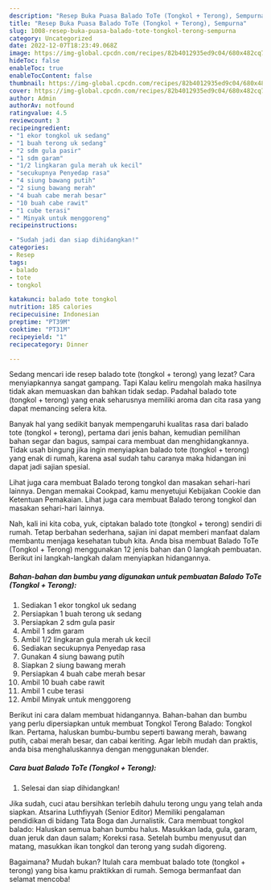```yaml
---
description: "Resep Buka Puasa Balado ToTe (Tongkol + Terong), Sempurna"
title: "Resep Buka Puasa Balado ToTe (Tongkol + Terong), Sempurna"
slug: 1008-resep-buka-puasa-balado-tote-tongkol-terong-sempurna
category: Uncategorized
date: 2022-12-07T18:23:49.068Z
image: https://img-global.cpcdn.com/recipes/82b4012935ed9c04/680x482cq70/balado-tote-tongkol-terong-foto-resep-utama.jpg
hideToc: false
enableToc: true
enableTocContent: false
thumbnail: https://img-global.cpcdn.com/recipes/82b4012935ed9c04/680x482cq70/balado-tote-tongkol-terong-foto-resep-utama.jpg
cover: https://img-global.cpcdn.com/recipes/82b4012935ed9c04/680x482cq70/balado-tote-tongkol-terong-foto-resep-utama.jpg
author: Admin
authorAv: notfound
ratingvalue: 4.5
reviewcount: 3
recipeingredient:
- "1 ekor tongkol uk sedang"
- "1 buah terong uk sedang"
- "2 sdm gula pasir"
- "1 sdm garam"
- "1/2 lingkaran gula merah uk kecil"
- "secukupnya Penyedap rasa"
- "4 siung bawang putih"
- "2 siung bawang merah"
- "4 buah cabe merah besar"
- "10 buah cabe rawit"
- "1 cube terasi"
- " Minyak untuk menggoreng"
recipeinstructions:

- "Sudah jadi dan siap dihidangkan!"
categories:
- Resep
tags:
- balado
- tote
- tongkol

katakunci: balado tote tongkol 
nutrition: 185 calories
recipecuisine: Indonesian
preptime: "PT39M"
cooktime: "PT31M"
recipeyield: "1"
recipecategory: Dinner

---
```



Sedang mencari ide resep balado tote (tongkol + terong) yang lezat? Cara menyiapkannya sangat gampang. Tapi Kalau keliru mengolah maka hasilnya tidak akan memuaskan dan bahkan tidak sedap. Padahal balado tote (tongkol + terong) yang enak seharusnya memiliki aroma dan cita rasa yang dapat memancing selera kita.


Banyak hal yang sedikit banyak mempengaruhi kualitas rasa dari balado tote (tongkol + terong), pertama dari jenis bahan, kemudian pemilihan bahan segar dan bagus, sampai cara membuat dan menghidangkannya. Tidak usah bingung jika ingin menyiapkan balado tote (tongkol + terong) yang enak di rumah, karena asal sudah tahu caranya maka hidangan ini dapat jadi sajian spesial.

Lihat juga cara membuat Balado terong tongkol dan masakan sehari-hari lainnya. Dengan memakai Cookpad, kamu menyetujui Kebijakan Cookie dan Ketentuan Pemakaian. Lihat juga cara membuat Balado terong tongkol dan masakan sehari-hari lainnya.


Nah, kali ini kita coba, yuk, ciptakan balado tote (tongkol + terong) sendiri di rumah. Tetap berbahan sederhana, sajian ini dapat memberi manfaat dalam membantu menjaga kesehatan tubuh kita. Anda bisa membuat Balado ToTe (Tongkol + Terong) menggunakan 12 jenis bahan dan 0 langkah pembuatan. Berikut ini langkah-langkah dalam menyiapkan hidangannya.

<!--inarticleads1-->

##### Bahan-bahan dan bumbu yang digunakan untuk pembuatan Balado ToTe (Tongkol + Terong):

1. Sediakan 1 ekor tongkol uk sedang
1. Persiapkan 1 buah terong uk sedang
1. Persiapkan 2 sdm gula pasir
1. Ambil 1 sdm garam
1. Ambil 1/2 lingkaran gula merah uk kecil
1. Sediakan secukupnya Penyedap rasa
1. Gunakan 4 siung bawang putih
1. Siapkan 2 siung bawang merah
1. Persiapkan 4 buah cabe merah besar
1. Ambil 10 buah cabe rawit
1. Ambil 1 cube terasi
1. Ambil  Minyak untuk menggoreng


Berikut ini cara dalam membuat hidangannya. Bahan-bahan dan bumbu yang perlu dipersiapkan untuk membuat Tongkol Terong Balado: Tongkol Ikan. Pertama, haluskan bumbu-bumbu seperti bawang merah, bawang putih, cabai merah besar, dan cabai keriting. Agar lebih mudah dan praktis, anda bisa menghaluskannya dengan menggunakan blender. 

<!--inarticleads2-->

##### Cara buat Balado ToTe (Tongkol + Terong):


1. Selesai dan siap dihidangkan!

Jika sudah, cuci atau bersihkan terlebih dahulu terong ungu yang telah anda siapkan. Atsarina Luthfiyyah (Senior Editor) Memiliki pengalaman pendidikan di bidang Tata Boga dan Jurnalistik. Cara membuat tongkol balado: Haluskan semua bahan bumbu halus. Masukkan lada, gula, garam, duan jeruk dan daun salam; Koreksi rasa. Setelah bumbu menyusut dan matang, masukkan ikan tongkol dan terong yang sudah digoreng. 

Bagaimana? Mudah bukan? Itulah cara membuat balado tote (tongkol + terong) yang bisa kamu praktikkan di rumah. Semoga bermanfaat dan selamat mencoba!
